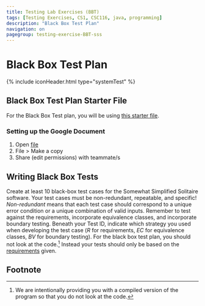 ```yaml
---
title: Testing Lab Exercises (BBT)
tags: [Testing Exercises, CS1, CSC116, java, programming]
description: "Black Box Test Plan"
navigation: on
pagegroup: testing-exercise-BBT-sss
---
```


# Black Box Test Plan
{% include iconHeader.html type="systemTest" %}

## Black Box Test Plan Starter File

For the Black Box Test plan, you will be using [this starter file](https://docs.google.com/a/ncsu.edu/document/d/1KMdA9Oy2wTx-dwLJiMJ_bCwk4a5ONlzp7bZ6TfuCxD8/edit?usp=sharing).

### Setting up the Google Document
1. Open [file](https://docs.google.com/a/ncsu.edu/document/d/1KMdA9Oy2wTx-dwLJiMJ_bCwk4a5ONlzp7bZ6TfuCxD8/edit?usp=sharing)
2. File > Make a copy
3. Share (edit permissions) with teammate/s

<!---3. Add your section and group letter to name of file
4. Share (edit permissions) with teammate/s (present today)
5. Share (edit permissions) with your instructor and TAs.--->

## Writing Black Box Tests

Create at least 10 black-box test cases for the Somewhat Simplified Solitaire software. Your test cases must be non-redundant, repeatable, and specific! *Non-redundant* means that each test case should correspond to a unique error condition or a unique combination of valid inputs.  Remember to test against the requirements, incorporate equivalence classes, and incorporate boundary testing. Beneath your Test ID, indicate which strategy you used when developing the test case (*R* for requirements, *EC* for equivalence classes, *BV* for boundary testing). For the black box test plan, you should not look at the code.[^class] Instead your tests should only be based on the [requirements](index#requirements) given.

## Footnote
[^class]: We are intentionally providing you with a compiled version of the program so that you do not look at the code.